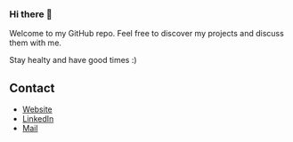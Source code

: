 ### Hi there 👋

Welcome to my GitHub repo. Feel free to discover my projects and discuss them with me.

Stay healty and have good times :)

## Contact
 - [Website](https://www.kampis-elektroecke.de/)
 - [LinkedIn](https://www.linkedin.com/in/daniel-kampert/)
 - [Mail](mailto:kontakt@daniel-kampert.de)
